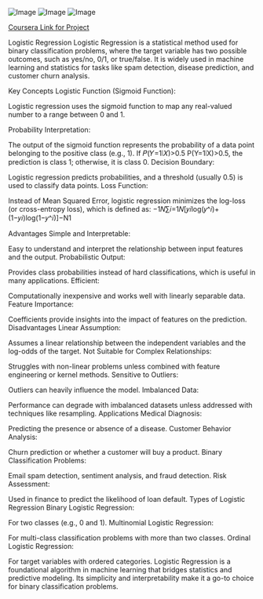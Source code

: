 ![Image](https://github.com/user-attachments/assets/4469bd34-f871-4000-9711-f5ea0501dbd3) ![Image](https://github.com/user-attachments/assets/fb69c5ca-7e4c-4d14-8d77-bf5a70be638f) ![Image](https://github.com/user-attachments/assets/b2f49e5c-7702-4b39-b361-52b90bbef256) 

[Coursera Link for Project]([https://www.coursera.org/programs/data-science-elective-batch-of-2026-f30yc/projects/covid19-data-analysis-using-python?source=search](https://www.coursera.org/programs/data-science-elective-batch-of-2026-f30yc/projects/logistic-regression-numpy-python?source=search))


Logistic Regression
Logistic Regression is a statistical method used for binary classification problems, where the target variable has two possible outcomes, such as yes/no, 0/1, or true/false. It is widely used in machine learning and statistics for tasks like spam detection, disease prediction, and customer churn analysis.

Key Concepts
Logistic Function (Sigmoid Function):

Logistic regression uses the sigmoid function to map any real-valued number to a range between 0 and 1.

Probability Interpretation:

The output of the sigmoid function represents the probability of a data point belonging to the positive class (e.g., 1).
If 𝑃(𝑌=1∣𝑋)>0.5
P(Y=1∣X)>0.5, the prediction is class 1; otherwise, it is class 0.
Decision Boundary:

Logistic regression predicts probabilities, and a threshold (usually 0.5) is used to classify data points.
Loss Function:

Instead of Mean Squared Error, logistic regression minimizes the log-loss (or cross-entropy loss), which is defined as:
−1𝑁∑𝑖=1𝑁[𝑦𝑖log⁡(𝑦^𝑖)+(1−𝑦𝑖)log⁡(1−𝑦^𝑖)]−N1

Advantages
Simple and Interpretable:

Easy to understand and interpret the relationship between input features and the output.
Probabilistic Output:

Provides class probabilities instead of hard classifications, which is useful in many applications.
Efficient:

Computationally inexpensive and works well with linearly separable data.
Feature Importance:

Coefficients provide insights into the impact of features on the prediction.
Disadvantages
Linear Assumption:

Assumes a linear relationship between the independent variables and the log-odds of the target.
Not Suitable for Complex Relationships:

Struggles with non-linear problems unless combined with feature engineering or kernel methods.
Sensitive to Outliers:

Outliers can heavily influence the model.
Imbalanced Data:

Performance can degrade with imbalanced datasets unless addressed with techniques like resampling.
Applications
Medical Diagnosis:

Predicting the presence or absence of a disease.
Customer Behavior Analysis:

Churn prediction or whether a customer will buy a product.
Binary Classification Problems:

Email spam detection, sentiment analysis, and fraud detection.
Risk Assessment:

Used in finance to predict the likelihood of loan default.
Types of Logistic Regression
Binary Logistic Regression:

For two classes (e.g., 0 and 1).
Multinomial Logistic Regression:

For multi-class classification problems with more than two classes.
Ordinal Logistic Regression:

For target variables with ordered categories.
Logistic Regression is a foundational algorithm in machine learning that bridges statistics and predictive modeling. Its simplicity and interpretability make it a go-to choice for binary classification problems.
